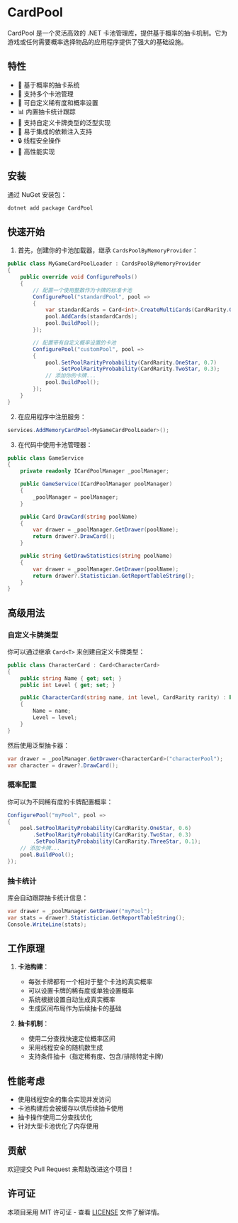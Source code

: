 # CardPool

CardPool 是一个灵活高效的 .NET 卡池管理库，提供基于概率的抽卡机制。它为游戏或任何需要概率选择物品的应用程序提供了强大的基础设施。

## 特性

- 🎯 基于概率的抽卡系统
- 🔄 支持多个卡池管理
- 🎲 可自定义稀有度和概率设置
- 📊 内置抽卡统计跟踪
- 🧩 支持自定义卡牌类型的泛型实现
- 🔌 易于集成的依赖注入支持
- 🔒 线程安全操作
- 🚀 高性能实现

## 安装

通过 NuGet 安装包：

```bash
dotnet add package CardPool
```

## 快速开始

1. 首先，创建你的卡池加载器，继承 `CardsPoolByMemoryProvider`：

```csharp
public class MyGameCardPoolLoader : CardsPoolByMemoryProvider
{
    public override void ConfigurePools()
    {
        // 配置一个使用整数作为卡牌的标准卡池
        ConfigurePool("standardPool", pool =>
        {
            var standardCards = Card<int>.CreateMultiCards(CardRarity.OneStar, 1, 2, 3, 4, 5);
            pool.AddCards(standardCards);
            pool.BuildPool();
        });

        // 配置带有自定义概率设置的卡池
        ConfigurePool("customPool", pool =>
        {
            pool.SetPoolRarityProbability(CardRarity.OneStar, 0.7)
                .SetPoolRarityProbability(CardRarity.TwoStar, 0.3);
            // 添加你的卡牌...
            pool.BuildPool();
        });
    }
}
```

2. 在应用程序中注册服务：

```csharp
services.AddMemoryCardPool<MyGameCardPoolLoader>();
```

3. 在代码中使用卡池管理器：

```csharp
public class GameService
{
    private readonly ICardPoolManager _poolManager;

    public GameService(ICardPoolManager poolManager)
    {
        _poolManager = poolManager;
    }

    public Card DrawCard(string poolName)
    {
        var drawer = _poolManager.GetDrawer(poolName);
        return drawer?.DrawCard();
    }

    public string GetDrawStatistics(string poolName)
    {
        var drawer = _poolManager.GetDrawer(poolName);
        return drawer?.Statistician.GetReportTableString();
    }
}
```

## 高级用法

### 自定义卡牌类型

你可以通过继承 `Card<T>` 来创建自定义卡牌类型：

```csharp
public class CharacterCard : Card<CharacterCard>
{
    public string Name { get; set; }
    public int Level { get; set; }

    public CharacterCard(string name, int level, CardRarity rarity) : base(rarity)
    {
        Name = name;
        Level = level;
    }
}
```

然后使用泛型抽卡器：

```csharp
var drawer = _poolManager.GetDrawer<CharacterCard>("characterPool");
var character = drawer?.DrawCard();
```

### 概率配置

你可以为不同稀有度的卡牌配置概率：

```csharp
ConfigurePool("myPool", pool =>
{
    pool.SetPoolRarityProbability(CardRarity.OneStar, 0.6)
        .SetPoolRarityProbability(CardRarity.TwoStar, 0.3)
        .SetPoolRarityProbability(CardRarity.ThreeStar, 0.1);
    // 添加卡牌...
    pool.BuildPool();
});
```

### 抽卡统计

库会自动跟踪抽卡统计信息：

```csharp
var drawer = _poolManager.GetDrawer("myPool");
var stats = drawer?.Statistician.GetReportTableString();
Console.WriteLine(stats);
```

## 工作原理

1. **卡池构建**：
   - 每张卡牌都有一个相对于整个卡池的真实概率
   - 可以设置卡牌的稀有度或单独设置概率
   - 系统根据设置自动生成真实概率
   - 生成区间布局作为后续抽卡的基础

2. **抽卡机制**：
   - 使用二分查找快速定位概率区间
   - 采用线程安全的随机数生成
   - 支持条件抽卡（指定稀有度、包含/排除特定卡牌）

## 性能考虑

- 使用线程安全的集合实现并发访问
- 卡池构建后会被缓存以供后续抽卡使用
- 抽卡操作使用二分查找优化
- 针对大型卡池优化了内存使用

## 贡献

欢迎提交 Pull Request 来帮助改进这个项目！

## 许可证

本项目采用 MIT 许可证 - 查看 [LICENSE](LICENSE) 文件了解详情。
